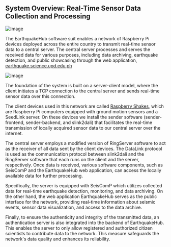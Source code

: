 ## System Overview: Real-Time Sensor Data Collection and Processing

![image](https://github.com/UPRI-earthquake/upri-earthquake.github.io/assets/47804913/79ff3d2c-b613-441b-8951-55d87b603bf1)

The EarthquakeHub software suit enables a network of Raspberry Pi devices deployed across the entire country to transmit real-time sensor data to a central server. The central server processes and serves the received data for various purposes, including data archiving, earthquake detection, and public showcasing through the web application, [earthquake.science.upd.edu.ph](http://earthquake.science.upd.edu.ph) 

![image](https://github.com/UPRI-earthquake/upri-earthquake.github.io/assets/47804913/bac3f29e-f973-46e1-abf2-cb197d33dfde)

The foundation of the system is built on a server-client model, where the client initiates a TCP connection to the central server and sends real-time sensor data over this connection. 

The client devices used in this network are called [Raspberry Shakes](https://raspberryshake.org/about/technology/), which are Raspberry Pi computers equipped with ground motion sensors and a SeedLink server. On these devices we install the sender software (sender-frontend, sender-backend, and slink2dali) that facilitates the real-time transmission of locally acquired sensor data to our central server over the internet.

The central server employs a modified version of RingServer software to act as the receiver of all data sent by the client devices. The DataLink protocol is used as the communication protocol between slink2dali and the RingServer software that each runs on the client and the server, respectively. Once data is received, various software components, such as SeisComP and the EarthquakeHub web application, can access the locally available data for further processing.

Specifically, the server is equipped with SeisComP which utilizes collected data for real-time earthquake detection, monitoring, and data archiving. On the other hand, the web application EarthquakeHub serves as the public interface for the network, providing real-time information about seismic events, sensor data visualization, and access to the data archive. 

Finally, to ensure the authenticity and integrity of the transmitted data, an authentication server is also integrated into the backend of EarthquakeHub. This enables the server to only allow registered and authorized citizen scientists to contribute data to the network. This measure safeguards the network's data quality and enhances its reliability.
